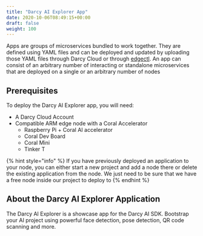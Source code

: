 ```yaml
---
title: "Darcy AI Explorer App"
date: 2020-10-06T08:49:15+00:00
draft: false
weight: 100
---
```


Apps are groups of microservices bundled to work together. They are defined using YAML files and can be deployed and updated by uploading those YAML files through Darcy Cloud or through [edgectl](../../get-started-edgectl/). An app can consist of an arbitrary number of interacting or standalone microservices that are deployed on a single or an arbitrary number of nodes

## Prerequisites

To deploy the Darcy AI Explorer app, you will need:

* A Darcy Cloud Account
* Compatible ARM edge node with a Coral Accelerator
  * Raspberry Pi + Coral AI accelerator
  * Coral Dev Board
  * Coral Mini
  * Tinker T

{% hint style="info" %}
If you have previously deployed an application to your node, you can either start a new project and add a node there or delete the existing application from the node. We just need to be sure that we have a free node inside our project to deploy to
{% endhint %}

## About the Darcy AI Explorer Application

The Darcy AI Explorer is a showcase app for the Darcy AI SDK. Bootstrap your AI project using powerful face detection, pose detection, QR code scanning and more.
